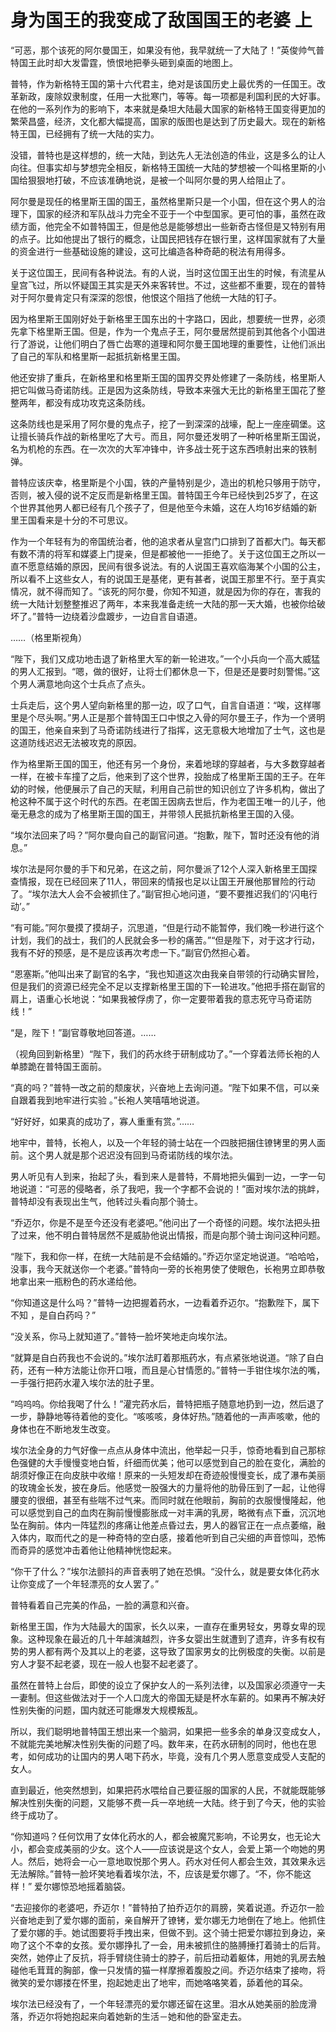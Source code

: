 # 身为国王的我变成了敌国国王的老婆  上

“可恶，那个该死的阿尔曼国王，如果没有他，我早就统一了大陆了！”英俊帅气普特国王此时却大发雷霆，愤恨地把拳头砸到桌面的地图上。

普特，作为新格特王国的第十六代君主，绝对是该国历史上最优秀的一任国王。改革新政，废除奴隶制度，任用一大批寒门，等等。每一项都是利国利民的大好事。在他的一系列作为的影响下，本来就是桑坦大陆最大国家的新格特王国变得更加的繁荣昌盛，经济，文化都大幅提高，国家的版图也是达到了历史最大。现在的新格特王国，已经拥有了统一大陆的实力。

没错，普特也是这样想的，统一大陆，到达先人无法创造的伟业，这是多么的让人向往。但事实却与梦想完全相反，新格特王国统一大陆的梦想被一个叫格里斯的小国给狠狠地打破，不应该准确地说，是被一个叫阿尔曼的男人给阻止了。

阿尔曼是现任的格里斯王国的国王，虽然格里斯只是一个小国，但在这个男人的治理下，国家的经济和军队战斗力完全不亚于一个中型国家。更可怕的事，虽然在政绩方面，他完全不如普特国王，但是他总是能够想出一些新奇古怪但是又特别有用的点子。比如他提出了银行的概念，让国民把钱存在银行里，这样国家就有了大量的资金进行一些基础设施的建设，这可比编造各种奇葩的税法有用得多。

关于这位国王，民间有各种说法。有的人说，当时这位国王出生的时候，有流星从皇宫飞过，所以怀疑国王其实是天外来客转世。不过，这些都不重要，现在的普特对于阿尔曼肯定只有深深的怨恨，他恨这个阻挡了他统一大陆的钉子。

因为格里斯王国刚好处于新格里王国东出的十字路口，因此，想要统一世界，必须先拿下格里斯王国。但是，作为一个鬼点子王，阿尔曼居然提前到其他各个小国进行了游说，让他们明白了唇亡齿寒的道理和阿尔曼王国地理的重要性，让他们派出了自己的军队和格里斯一起抵抗新格里王国。

他还安排了重兵，在新格里和格里斯王国的国界交界处修建了一条防线，格里斯人把它叫做马奇诺防线。正是因为这条防线，导致本来强大无比的新格里王国花了整整两年，都没有成功攻克这条防线。

这条防线也是采用了阿尔曼的鬼点子，挖了一到深深的战壕，配上一座座碉堡。这让擅长骑兵作战的新格里吃了大亏。而且，阿尔曼还发明了一种听格里斯王国说，名为机枪的东西。在一次次的大军冲锋中，许多战士死于这东西喷射出来的铁制弹。

普特应该庆幸，格里斯是个小国，铁的产量特别是少，造出的机枪只够用于防守，否则，被入侵的说不定反而是新格里王国。普特国王今年已经快到25岁了，在这个世界其他男人都已经有几个孩子了，但是他至今未婚，这在人均16岁结婚的新里王国看来是十分的不可思议。

作为一个年轻有为的帝国统治者，他的追求者从皇宫门口排到了首都大门。每天都有数不清的将军和媒婆上门提亲，但是都被他一一拒绝了。关于这位国王之所以一直不愿意结婚的原因，民间有很多说法。有的人说国王喜欢临海某个小国的公主，所以看不上这些女人，有的说国王是基佬，更有甚者，说国王那里不行。至于真实情况，就不得而知了。“该死的阿尔曼，你知不知道，就是因为你的存在，害我的统一大陆计划整整推迟了两年，本来我准备走统一大陆的那一天大婚，也被你给破坏了。”普特一边绕着沙盘踱步，一边自言自语道。

……（格里斯视角）

“陛下，我们又成功地击退了新格里大军的新一轮进攻。”一个小兵向一个高大威猛的男人汇报到。“嗯，做的很好，让将士们都休息一下，但是还是要时刻警惕。”这个男人满意地向这个士兵点了点头。

士兵走后，这个男人望向新格里的那一边，叹了口气，自言自语道：“唉，这样哪里是个尽头啊。”男人正是那个普特国王口中恨之入骨的阿尔曼王子，作为一个贤明的国王，他亲自来到了马奇诺防线进行了指挥，这无意极大地增加了士气，这也是这道防线迟迟无法被攻克的原因。

作为格里斯王国的国王，他还有另一个身份，来着地球的穿越者，与大多数穿越者一样，在被卡车撞了之后，他来到了这个世界，投胎成了格里斯王国的王子。在年幼的时候，他便展示了自己的天赋，利用自己前世的知识创立了许多机构，做出了枪这种不属于这个时代的东西。在老国王因病去世后，作为老国王唯一的儿子，他毫无悬念的成为了格里斯王国的国王，并带领人民抵抗新格里王国的入侵。

“埃尔法回来了吗？”阿尔曼向自己的副官问道。“抱歉，陛下，暂时还没有他的消息。”

埃尔法是阿尔曼的手下和兄弟，在这之前，阿尔曼派了12个人深入新格里王国探查情报，现在已经回来了11人，带回来的情报也足以让国王开展他那冒险的行动了。“埃尔法大人会不会被抓住了。”副官担心地问道，“要不要推迟我们的‘闪电行动’。”

“有可能。”阿尔曼摸了摸胡子，沉思道，“但是行动不能暂停，我们晚一秒进行这个计划，我们的战士，我们的人民就会多一秒的痛苦。”“但是陛下，对于这才行动，我有不好的预感，是不是应该再次考虑一下。”副官仍然担心着。

“恩塞斯。”他叫出来了副官的名字，“我也知道这次由我亲自带领的行动确实冒险，但是我们的资源已经完全不足以支撑新格里王国的下一轮进攻。”他把手搭在副官的肩上，语重心长地说：“如果我被俘虏了，你一定要带着我的意志死守马奇诺防线！”

“是，陛下！”副官尊敬地回答道。……

（视角回到新格里）“陛下，我们的药水终于研制成功了。”一个穿着法师长袍的人单膝跪在普特国王面前。

“真的吗？”普特一改之前的颓废状，兴奋地上去询问道。“陛下如果不信，可以亲自跟着我到地牢进行实验 。”长袍人笑嘻嘻地说道。

“好好好，如果真的成功了，寡人重重有赏。”……

地牢中，普特，长袍人，以及一个年轻的骑士站在一个四肢把捆住镣铐里的男人面前。这个男人就是那个迟迟没有回到马奇诺防线的埃尔法。

男人听见有人到来，抬起了头，看到来人是普特，不屑地把头偏到一边，一字一句地说道：“可恶的侵略者，杀了我吧，我一个字都不会说的！”面对埃尔法的挑衅，普特却没有表现出生气，他转过头看向那个骑士。

“乔迈尔，你是不是至今还没有老婆吧。”他问出了一个奇怪的问题。埃尔法把头扭了过来，他不明白普特居然不是威胁他说出情报，而是向那个骑士询问这种问题。

“陛下，我和你一样，在统一大陆前是不会结婚的。”乔迈尔坚定地说道。“哈哈哈，没事，我今天就送你一个老婆。”普特向一旁的长袍男使了使眼色，长袍男立即恭敬地拿出来一瓶粉色的药水递给他。

“你知道这是什么吗？”普特一边把握着药水，一边看着乔迈尔。“抱歉陛下，属下不知 ，是自白药吗？”

“没关系，你马上就知道了。”普特一脸坏笑地走向埃尔法。

“就算是自白药我也不会说的。”埃尔法盯着那瓶药水，有点紧张地说道。“除了自白药，还有一种方法能让你开口哦，而且是心甘情愿的。”普特一手钳住埃尔法的嘴，一手强行把药水灌入埃尔法的肚子里。

“呜呜呜。你给我喝了什么！”灌完药水后，普特把瓶子随意地扔到一边，然后退了一步，静静地等待着他的变化。“咳咳咳，身体好热。”随着他的一声声咳嗽，他的身体也在不断地发生改变。

埃尔法全身的力气好像一点点从身体中流出，他举起一只手，惊奇地看到自己那棕色强健的大手慢慢变地白皙，纤细而优美；他可以感觉到自己的脸在变化，满脸的胡须好像正在向皮肤中收缩！原来的一头短发却在奇迹般慢慢变长，成了瀑布美丽的玫瑰金长发，披在身后。他感觉一股强大的力量将他的肋骨压到了一起，让他得腰变的很细，甚至有些喘不过气来。而同时就在他眼前，胸前的衣服慢慢隆起，他可以感觉到自己的血肉在胸前慢慢膨胀成一对丰满的乳房，略微有点下垂，沉沉地坠在胸前。体内一阵猛烈的疼痛让他差点昏过去，男人的器官正在一点点萎缩，融入体内，取而代之的是一种奇特的空白感，接着他听到自己尖细的声音惊叫，恐怖而奇异的感觉冲击着他让他精神恍惚起来。

“你干了什么？”埃尔法颤抖的声音表明了她在恐惧。“没什么，就是要女体化药水让你变成了一个年轻漂亮的女人罢了。”

普特看着自己完美的作品，一脸的满意和兴奋。 

新格里王国，作为大陆最大的国家，长久以来，一直存在重男轻女，男尊女卑的现象。这种现象在最近的几十年越演越烈，许多女婴出生就遭到了遗弃，许多有权有势的男人都有两个及其以上的老婆，这导致了国家男女的比例极度的失衡。以前是穷人才娶不起老婆，现在一般人也娶不起老婆了。

虽然在普特上台后，即使的设立了保护女人的一系列法律，以及国家必须遵守一夫一妻制。但这些做法对于一个人口庞大的帝国无疑是杯水车薪的。如果再不解决好性别失衡的问题，国内就还可能爆发大规模叛乱。

所以，我们聪明地普特国王想出来一个脑洞，如果把一些多余的单身汉变成女人，不就能完美地解决性别失衡的问题了吗。数年来，在药水研制的同时，他也在思考，如何成功的让国内的男人喝下药水，毕竟，没有几个男人愿意变成受人支配的女人。

直到最近，他突然想到，如果把药水喂给自己要征服的国家的人民，不就能既能够解决性别失衡的问题，又能够不费一兵一卒地统一大陆。终于到了今天，他的实验终于成功了。

“你知道吗？任何饮用了女体化药水的人，都会被魔咒影响，不论男女，也无论大小，都会变成美丽的少女。这个人——应该说是这个女人，会爱上第一个吻她的男人。然后，她将会一心一意地取悦那个男人。药水对任何人都会生效，其效果永远无法解除。”普特一脸坏笑地看着埃尔法，不，应该是爱尔娜了。“不，你不能这样！” 爱尔娜惊恐地摇着脑袋。

“去迎接你的老婆吧，乔迈尔！”普特拍了拍乔迈尔的肩膀，笑着说道。乔迈尔一脸兴奋地走到了爱尔娜的面前，亲自解开了镣铐，爱尔娜无力地倒在了地上。他抓住了爱尔娜的手。她试图要将手拽出来，但做不到。这个骑士把爱尔娜拉到身边，亲吻了这个不幸的女孩。爱尔娜挣扎了一会，用未被抓住的胳膊捶打着骑士的后背。突然，她停止了反抗，将手臂绕住骑士的脖子，前后扭动着躯体，用她的乳房去触碰他毛茸茸的胸部，像一只发情的猫一样摩擦着腹股之间。乔迈尔结束了接吻，将微笑的爱尔娜搂在怀里，抱起她走出了地牢，而她咯咯笑着，舔着他的耳朵。

埃尔法已经没有了，一个年轻漂亮的爱尔娜还留在这里。泪水从她美丽的脸庞滑落，乔迈尔将她抱起来向着她新的生活－她和他的卧室走去。

 